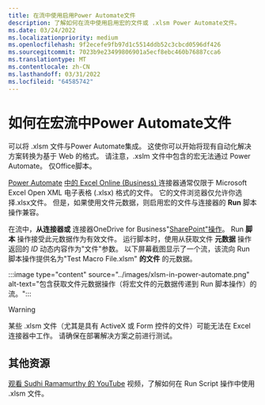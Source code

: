 ```yaml
---
title: 在流中使用启用Power Automate文件
description: 了解如何在流中使用启用宏的文件或 .xlsm Power Automate文件。
ms.date: 03/24/2022
ms.localizationpriority: medium
ms.openlocfilehash: 9f2ecefe9fb97d1c5514ddb52c3cbcd0596df426
ms.sourcegitcommit: 7023b9e23499806901a5ecf8ebc460b76887cca6
ms.translationtype: MT
ms.contentlocale: zh-CN
ms.lasthandoff: 03/31/2022
ms.locfileid: "64585742"
---
```

# <a name="how-to-use-macro-enabled-files-in-power-automate-flows"></a>如何在宏流中Power Automate文件

可以将 .xlsm 文件与Power Automate集成。 这使你可以开始将现有自动化解决方案转换为基于 Web 的格式。 请注意，.xslm 文件中包含的宏无法通过 Power Automate。 仅Office脚本。

[Power Automate](https://flow.microsoft.com/) [中的 Excel Online (Business) ](https://flow.microsoft.com/connectors/shared_excelonlinebusiness/excel-online-business/) 连接器通常仅限于 Microsoft Excel Open XML 电子表格 (.xlsx) 格式的文件。 它的文件浏览器仅允许你选择.xlsx文件。 但是，如果使用文件元数据，则启用宏的文件与连接器的 **Run** 脚本操作兼容。

在流中，**从连接器或** 连接器OneDrive for Business"[](https://flow.microsoft.com/connectors/shared_onedriveforbusiness/onedrive-for-business/)[SharePoint"操作](https://flow.microsoft.com/connectors/shared_sharepointonline/sharepoint/)。 Run **脚本** 操作接受此元数据作为有效文件。 运行脚本时，使用从获取文件 **元数据** 操作返回的 *ID* 动态内容作为"文件"参数。 以下屏幕截图显示了一个流，该流向 Run 脚本操作提供名为"Test Macro File.xlsm" **的文件** 的元数据。

:::image type="content" source="../images/xlsm-in-power-automate.png" alt-text="包含获取文件元数据操作（将宏文件的元数据传递到 Run 脚本操作）的流。":::

> [!WARNING]
> 某些 .xlsm 文件（尤其是具有 ActiveX 或 Form 控件的文件）可能无法在 Excel 连接器中工作。 请确保在部署解决方案之前进行测试。

## <a name="other-resources"></a>其他资源

[观看 Sudhi Ramamurthy 的 YouTube](https://youtu.be/o-H9BbywJQQ) 视频，了解如何在 Run Script 操作中使用 .xlsm 文件。
